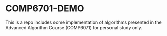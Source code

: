 # COMP6701-DEMO

This is a repo includes some implementation of algorithms presented in the Advanced Algorithm Course (COMP6071) for personal study only.
